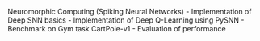 Neuromorphic Computing (Spiking Neural Networks)
    - Implementation of Deep SNN basics
    - Implementation of Deep Q-Learning using PySNN
    - Benchmark on Gym task CartPole-v1
    - Evaluation of performance
